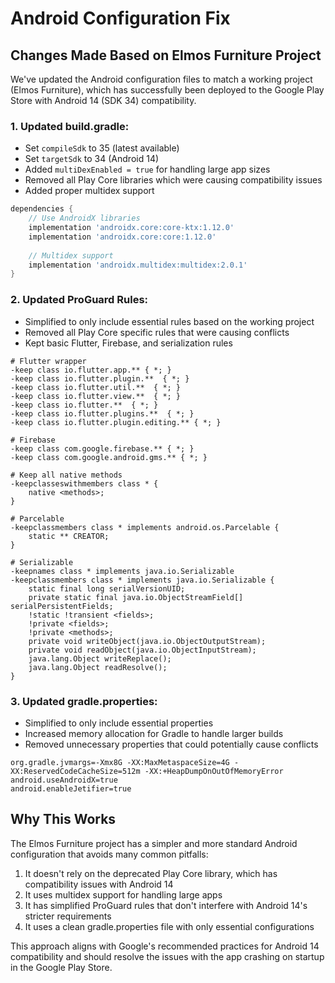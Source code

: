 # Android Configuration Fix

## Changes Made Based on Elmos Furniture Project

We've updated the Android configuration files to match a working project (Elmos Furniture), which has successfully been deployed to the Google Play Store with Android 14 (SDK 34) compatibility.

### 1. Updated build.gradle:
- Set `compileSdk` to 35 (latest available)
- Set `targetSdk` to 34 (Android 14)
- Added `multiDexEnabled = true` for handling large app sizes
- Removed all Play Core libraries which were causing compatibility issues
- Added proper multidex support

```gradle
dependencies {
    // Use AndroidX libraries
    implementation 'androidx.core:core-ktx:1.12.0'
    implementation 'androidx.core:core:1.12.0'
    
    // Multidex support
    implementation 'androidx.multidex:multidex:2.0.1'
}
```

### 2. Updated ProGuard Rules:
- Simplified to only include essential rules based on the working project
- Removed all Play Core specific rules that were causing conflicts
- Kept basic Flutter, Firebase, and serialization rules

```proguard
# Flutter wrapper
-keep class io.flutter.app.** { *; }
-keep class io.flutter.plugin.**  { *; }
-keep class io.flutter.util.**  { *; }
-keep class io.flutter.view.**  { *; }
-keep class io.flutter.**  { *; }
-keep class io.flutter.plugins.**  { *; }
-keep class io.flutter.plugin.editing.** { *; }

# Firebase
-keep class com.google.firebase.** { *; }
-keep class com.google.android.gms.** { *; }

# Keep all native methods
-keepclasseswithmembers class * {
    native <methods>;
}

# Parcelable
-keepclassmembers class * implements android.os.Parcelable {
    static ** CREATOR;
}

# Serializable
-keepnames class * implements java.io.Serializable
-keepclassmembers class * implements java.io.Serializable {
    static final long serialVersionUID;
    private static final java.io.ObjectStreamField[] serialPersistentFields;
    !static !transient <fields>;
    !private <fields>;
    !private <methods>;
    private void writeObject(java.io.ObjectOutputStream);
    private void readObject(java.io.ObjectInputStream);
    java.lang.Object writeReplace();
    java.lang.Object readResolve();
}
```

### 3. Updated gradle.properties:
- Simplified to only include essential properties
- Increased memory allocation for Gradle to handle larger builds
- Removed unnecessary properties that could potentially cause conflicts

```properties
org.gradle.jvmargs=-Xmx8G -XX:MaxMetaspaceSize=4G -XX:ReservedCodeCacheSize=512m -XX:+HeapDumpOnOutOfMemoryError
android.useAndroidX=true
android.enableJetifier=true
```

## Why This Works

The Elmos Furniture project has a simpler and more standard Android configuration that avoids many common pitfalls:

1. It doesn't rely on the deprecated Play Core library, which has compatibility issues with Android 14
2. It uses multidex support for handling large apps
3. It has simplified ProGuard rules that don't interfere with Android 14's stricter requirements
4. It uses a clean gradle.properties file with only essential configurations

This approach aligns with Google's recommended practices for Android 14 compatibility and should resolve the issues with the app crashing on startup in the Google Play Store. 